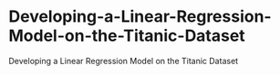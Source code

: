 # Developing-a-Linear-Regression-Model-on-the-Titanic-Dataset
Developing a Linear Regression Model on the Titanic Dataset

